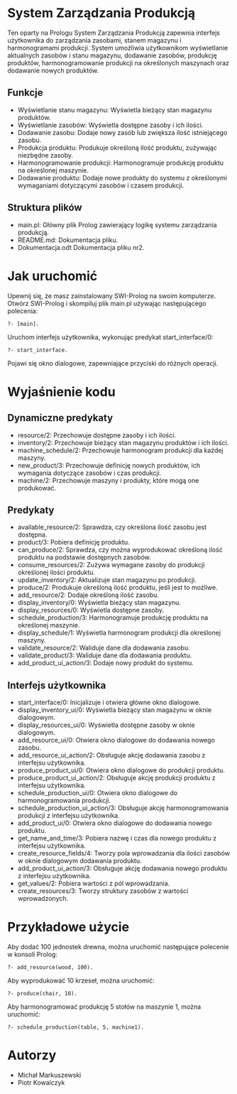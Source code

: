 # System Zarządzania Produkcją
Ten oparty na Prologu System Zarządzania Produkcją zapewnia interfejs użytkownika do zarządzania zasobami, stanem magazynu i harmonogramami produkcji. System umożliwia użytkownikom wyświetlanie aktualnych zasobów i stanu magazynu, dodawanie zasobów, produkcję produktów, harmonogramowanie produkcji na określonych maszynach oraz dodawanie nowych produktów.

## Funkcje
- Wyświetlanie stanu magazynu: Wyświetla bieżący stan magazynu produktów.
- Wyświetlanie zasobów: Wyświetla dostępne zasoby i ich ilości.
- Dodawanie zasobu: Dodaje nowy zasób lub zwiększa ilość istniejącego zasobu.
- Produkcja produktu: Produkuje określoną ilość produktu, zużywając niezbędne zasoby.
- Harmonogramowanie produkcji: Harmonogramuje produkcję produktu na określonej maszynie.
- Dodawanie produktu: Dodaje nowe produkty do systemu z określonymi wymaganiami dotyczącymi zasobów i czasem produkcji.

## Struktura plików
- main.pl: Główny plik Prolog zawierający logikę systemu zarządzania produkcją.
- README.md: Dokumentacja pliku.
- Dokumentacja.odt Dokumentacja pliku nr2.

# Jak uruchomić
Upewnij się, że masz zainstalowany SWI-Prolog na swoim komputerze.
Otwórz SWI-Prolog i skompiluj plik main.pl używając następującego polecenia:

`?- [main].`

Uruchom interfejs użytkownika, wykonując predykat start_interface/0:

`?- start_interface.`

Pojawi się okno dialogowe, zapewniające przyciski do różnych operacji.

# Wyjaśnienie kodu
## Dynamiczne predykaty
- resource/2: Przechowuje dostępne zasoby i ich ilości.
- inventory/2: Przechowuje bieżący stan magazynu produktów i ich ilości.
- machine_schedule/2: Przechowuje harmonogram produkcji dla każdej maszyny.
- new_product/3: Przechowuje definicję nowych produktów, ich wymagania dotyczące zasobów i czas produkcji.
- machine/2: Przechowuje maszyny i produkty, które mogą one produkować.

## Predykaty
- available_resource/2: Sprawdza, czy określona ilość zasobu jest dostępna.
- product/3: Pobiera definicję produktu.
- can_produce/2: Sprawdza, czy można wyprodukować określoną ilość produktu na podstawie dostępnych zasobów.
- consume_resources/2: Zużywa wymagane zasoby do produkcji określonej ilości produktu.
- update_inventory/2: Aktualizuje stan magazynu po produkcji.
- produce/2: Produkuje określoną ilość produktu, jeśli jest to możliwe.
- add_resource/2: Dodaje określoną ilość zasobu.
- display_inventory/0: Wyświetla bieżący stan magazynu.
- display_resources/0: Wyświetla dostępne zasoby.
- schedule_production/3: Harmonogramuje produkcję produktu na określonej maszynie.
- display_schedule/1: Wyświetla harmonogram produkcji dla określonej maszyny.
- validate_resource/2: Waliduje dane dla dodawania zasobu.
- validate_product/3: Waliduje dane dla dodawania produktu.
- add_product_ui_action/3: Dodaje nowy produkt do systemu.

## Interfejs użytkownika
- start_interface/0: Inicjalizuje i otwiera główne okno dialogowe.
- display_inventory_ui/0: Wyświetla bieżący stan magazynu w oknie dialogowym.
- display_resources_ui/0: Wyświetla dostępne zasoby w oknie dialogowym.
- add_resource_ui/0: Otwiera okno dialogowe do dodawania nowego zasobu.
- add_resource_ui_action/2: Obsługuje akcję dodawania zasobu z interfejsu użytkownika.
- produce_product_ui/0: Otwiera okno dialogowe do produkcji produktu.
- produce_product_ui_action/2: Obsługuje akcję produkcji produktu z interfejsu użytkownika.
- schedule_production_ui/0: Otwiera okno dialogowe do harmonogramowania produkcji.
- schedule_production_ui_action/3: Obsługuje akcję harmonogramowania produkcji z interfejsu użytkownika.
- add_product_ui/0: Otwiera okno dialogowe do dodawania nowego produktu.
- get_name_and_time/3: Pobiera nazwę i czas dla nowego produktu z interfejsu użytkownika.
- create_resource_fields/4: Tworzy pola wprowadzania dla ilości zasobów w oknie dialogowym dodawania produktu.
- add_product_ui_action/3: Obsługuje akcję dodawania nowego produktu z interfejsu użytkownika.
- get_values/2: Pobiera wartości z pól wprowadzania.
- create_resources/3: Tworzy struktury zasobów z wartości wprowadzonych.
# Przykładowe użycie

Aby dodać 100 jednostek drewna, można uruchomić następujące polecenie w konsoli Prolog:

`?- add_resource(wood, 100).`

Aby wyprodukować 10 krzeseł, można uruchomić:

`?- produce(chair, 10).`

Aby harmonogramować produkcję 5 stołów na maszynie 1, można uruchomić:

`?- schedule_production(table, 5, machine1).`
# Autorzy
- Michał Markuszewski 
- Piotr Kowalczyk 




